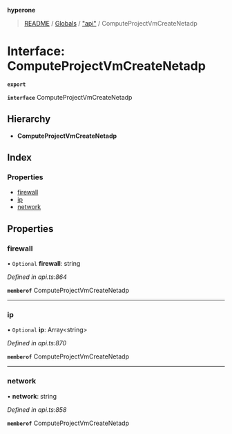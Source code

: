 **hyperone**

> [README](../README.md) / [Globals](../globals.md) / ["api"](../modules/_api_.md) / ComputeProjectVmCreateNetadp

# Interface: ComputeProjectVmCreateNetadp

**`export`** 

**`interface`** ComputeProjectVmCreateNetadp

## Hierarchy

* **ComputeProjectVmCreateNetadp**

## Index

### Properties

* [firewall](_api_.computeprojectvmcreatenetadp.md#firewall)
* [ip](_api_.computeprojectvmcreatenetadp.md#ip)
* [network](_api_.computeprojectvmcreatenetadp.md#network)

## Properties

### firewall

• `Optional` **firewall**: string

*Defined in api.ts:864*

**`memberof`** ComputeProjectVmCreateNetadp

___

### ip

• `Optional` **ip**: Array\<string>

*Defined in api.ts:870*

**`memberof`** ComputeProjectVmCreateNetadp

___

### network

•  **network**: string

*Defined in api.ts:858*

**`memberof`** ComputeProjectVmCreateNetadp
